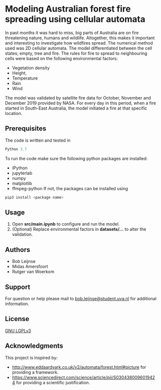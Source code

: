 # Modeling Australian forest fire spreading using cellular automata
In past months it was hard to miss, big parts of Australia are on fire threatening nature, humans and wildlife. Altogether, this makes it important and interesting to investigate how wildfires spread. The numerical method used was 2D cellular automata. The model differentiated between the cell states; empty, tree and fire. The rules for fire to spread to neighbouring cells were based on the following environmental factors:
- Vegetation density
- Height,
- Temperature
- Rain
- Wind

The model was validated by satellite fire data for October, November and December 2019 provided by NASA. For every day in this period, when a fire started in South-East Australia, the model initiated a fire at that specific location.
## Prerequisites
The code is written and tested in
```python
Python 3.7
```
To run the code make sure the following python packages are installed:
- IPython
- jupyterlab
- numpy
- matplotlib
- ffmpeg-python
If not, the packages can be installed using
```python
pip3 install <package name>
```
## Usage
1. Open **src/main.ipynb** to configure and run the model.
2. (Optional) Replace environmental factors in **datasets/...** to alter the validation.
## Authors
- Bob Leijnse
- Midas Amersfoort
- Rutger van Woerkom
## Support
For question or help please mail to [bob.leijnse@student.uva.nl](mailto:bob.leijnse@student.uva.nl) for additional information.
## License
[GNU LGPLv3](https://choosealicense.com/licenses/mit)
## Acknowledgments
This project is inspired by:
- http://www.eddaardvark.co.uk/v2/automata/forest.html#picture for providing a framework.
- https://www.sciencedirect.com/science/article/pii/S0304380096019424 for providing a scientific justification.
